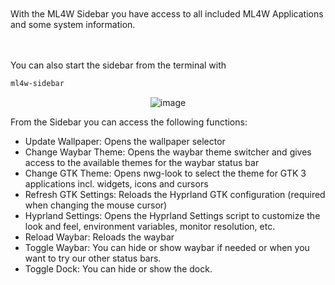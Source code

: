 <div class="tip custom-block" style="padding-top: 20px; padding-bottom: 20px;">

With the ML4W Sidebar you have access to all included ML4W Applications and some system information. 

</div>


You can also start the sidebar from the terminal with 
```sh
ml4w-sidebar
```


<div align="center">

![image](/sidebar.png)

</div>

From the Sidebar you can access the following functions:

- Update Wallpaper: Opens the wallpaper selector
- Change Waybar Theme: Opens the waybar theme switcher and gives access to the available themes for the waybar status bar
- Change GTK Theme: Opens nwg-look to select the theme for GTK 3 applications incl. widgets, icons and cursors
- Refresh GTK Settings: Reloads the Hyprland GTK configuration (required when changing the mouse cursor)
- Hyprland Settings: Opens the Hyprland Settings script to customize the look and feel, environment variables, monitor resolution, etc.
- Reload Waybar: Reloads the waybar
- Toggle Waybar: You can hide or show waybar if needed or when you want to try our other status bars.
- Toggle Dock: You can hide or show the dock.
